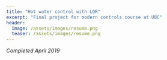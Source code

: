 ```yaml
---
title: "Hot water control with LQR"
excerpt: "Final project for modern controls course at UBC"
header:
  image: /assets/images/resume.png
  teaser: /assets/images/resume.png
---
```

*Completed April 2019*